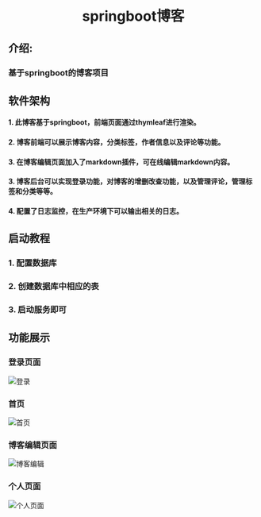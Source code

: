 
#     <center>    springboot博客    </center>


## 介绍:

###    基于springboot的博客项目

##     软件架构
####    1.	此博客基于springboot，前端页面通过thymleaf进行渲染。
####    2.	博客前端可以展示博客内容，分类标签，作者信息以及评论等功能。
####    3.	在博客编辑页面加入了markdown插件，可在线编辑markdown内容。
####    3.	博客后台可以实现登录功能，对博客的增删改查功能，以及管理评论，管理标签和分类等等。
####    4.	配置了日志监控，在生产环境下可以输出相关的日志。


## 启动教程

###    1.  配置数据库
###    2.  创建数据库中相应的表
###    3.  启动服务即可


##     功能展示
###	登录页面
![登录](https://gitee.com/Cheney29/springboot_blog/blob/master/pics/%E7%99%BB%E5%BD%95.png "登录")


###	首页
![首页](https://gitee.com/Cheney29/springboot_blog/blob/master/pics/%E9%A6%96%E9%A1%B5.png "首页")



###	博客编辑页面
![博客编辑](https://gitee.com/Cheney29/springboot_blog/blob/master/pics/%E5%8D%9A%E5%AE%A2%E7%BC%96%E8%BE%91.png "博客编辑")

###	个人页面
![个人页面](https://gitee.com/Cheney29/springboot_blog/blob/master/pics/%E5%85%B3%E4%BA%8E%E6%88%91.png "个人页面")